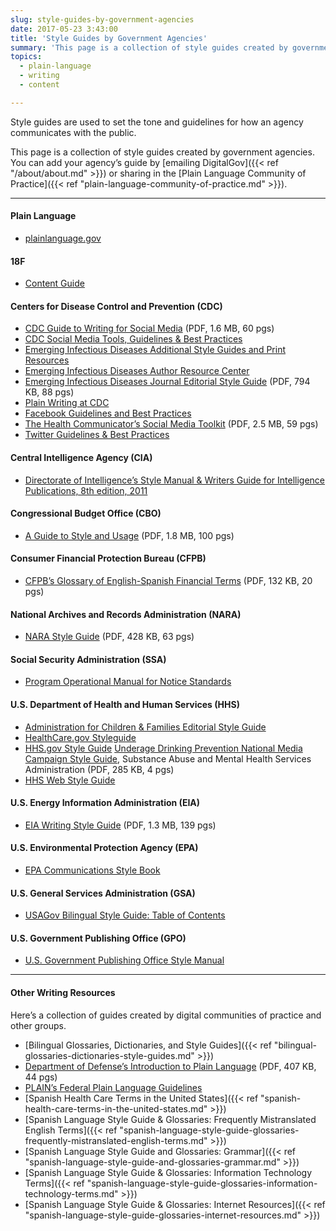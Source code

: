 ```yaml
---
slug: style-guides-by-government-agencies
date: 2017-05-23 3:43:00
title: 'Style Guides by Government Agencies'
summary: 'This page is a collection of style guides created by government agencies.'
topics:
  - plain-language
  - writing
  - content

---
```


Style guides are used to set the tone and guidelines for how an agency communicates with the public.

This page is a collection of style guides created by government agencies.  You can add your agency&#8217;s guide by [emailing DigitalGov]({{< ref "/about/about.md" >}}) or sharing in the [Plain Language Community of Practice]({{< ref "plain-language-community-of-practice.md" >}}).

---

#### Plain Language

- [plainlanguage.gov](https://plainlanguage.gov/)

#### 18F

- [Content Guide](https://content-guide.18f.gov/)

#### Centers for Disease Control and Prevention (CDC)

- [CDC Guide to Writing for Social Media](https://www.cdc.gov/socialmedia/tools/guidelines/guideforwriting.html) (PDF, 1.6 MB, 60 pgs)
- [CDC Social Media Tools, Guidelines & Best Practices](https://www.cdc.gov/socialmedia/tools/guidelines/)
- [Emerging Infectious Diseases Additional Style Guides and Print Resources](https://wwwnc.cdc.gov/eid/page/additional-style-guides-and-print-resources)
- [Emerging Infectious Diseases Author Resource Center](https://wwwnc.cdc.gov/eid/page/author-resource-center)
- [Emerging Infectious Diseases Journal Editorial Style Guide](https://wwwnc.cdc.gov/eid/pdfs/StyleGuide.pdf) (PDF, 794 KB, 88 pgs)
- [Plain Writing at CDC](https://www.cdc.gov/other/plainwriting.html)
- [Facebook Guidelines and Best Practices](https://www.cdc.gov/socialmedia/tools/guidelines/facebook-guidelines.html)
- [The Health Communicator’s Social Media Toolkit](https://www.cdc.gov/socialmedia/tools/guidelines/socialmediatoolkit.html) (PDF, 2.5 MB, 59 pgs)
- [Twitter Guidelines & Best Practices](https://www.cdc.gov/socialmedia/tools/guidelines/twitter.html)

#### Central Intelligence Agency (CIA)

- [Directorate of Intelligence’s Style Manual & Writers Guide for Intelligence Publications, 8th edition, 2011](https://www.scribd.com/doc/233259974/Directorate-of-Intelligence-Style-Manual-Writers-Guide-for-Intelligence-Publications-Eighth-Edition-2011)

#### Congressional Budget Office (CBO)

- [A Guide to Style and Usage](http://www.cbo.gov/sites/default/files/cbofiles/attachments/44975-StyleGuide.pdf) (PDF, 1.8 MB, 100 pgs)

#### Consumer Financial Protection Bureau (CFPB)

- [CFPB&#8217;s Glossary of English-Spanish Financial Terms](https://s3.amazonaws.com/files.consumerfinance.gov/f/201510_cfpb_spanish-style-guide-glossary.pdf) (PDF, 132 KB, 20 pgs)

#### National Archives and Records Administration (NARA)

- [NARA Style Guide](https://www.archives.gov/files/open/plain-writing/style-guide.pdf) (PDF, 428 KB, 63 pgs)

#### Social Security Administration (SSA)

- [Program Operational Manual for Notice Standards](https://secure.ssa.gov/apps10/poms.nsf/lnx/0900610000)

#### U.S. Department of Health and Human Services (HHS)

- [Administration for Children & Families Editorial Style Guide](https://www.acf.hhs.gov/digital-toolbox/content/editorial-style-guide)
- [HealthCare.gov Styleguide](https://styleguide.healthcare.gov/)
- [HHS.gov Style Guide](https://www.hhs.gov/web/policies-and-standards/style-guide/) [Underage Drinking Prevention National Media Campaign Style Guide](https://www.samhsa.gov/sites/default/files/uad_campaign_style_guide.pdf), Substance Abuse and Mental Health Services Administration (PDF, 285 KB, 4 pgs)
- [HHS Web Style Guide](https://www.hhs.gov/web/policies-and-standards/web-style-guide/)


#### U.S. Energy Information Administration (EIA)

- [EIA Writing Style Guide](https://www.eia.gov/about/eiawritingstyleguide.pdf) (PDF, 1.3 MB, 139 pgs)

#### U.S. Environmental Protection Agency (EPA)

- [EPA Communications Style Book](https://www.epa.gov/stylebook)

#### U.S. General Services Administration (GSA)

- [USAGov Bilingual Style Guide: Table of Contents](https://www.usa.gov/style-guide/table-of-contents)

#### U.S. Government Publishing Office (GPO)

- [U.S. Government Publishing Office Style Manual](https://www.gpo.gov/fdsys/search/pagedetails.action?collectionCode=GPO&granuleId=&packageId=GPO-STYLEMANUAL-2016)

* * *

#### Other Writing Resources

Here&#8217;s a collection of guides created by digital communities of practice and other groups.

- [Bilingual Glossaries, Dictionaries, and Style Guides]({{< ref "bilingual-glossaries-dictionaries-style-guides.md" >}})
- [Department of Defense&#8217;s Introduction to Plain Language](http://www.dtic.mil/whs/directives/plainlanguage/PlainLanguageCourse.pdf) (PDF, 407 KB, 44 pgs)
- [PLAIN&#8217;s Federal Plain Language Guidelines](http://www.plainlanguage.gov/howto/guidelines/FederalPLGuidelines/index.cfm?CFID=838730&CFTOKEN=f64d36ad05e03d58-ED6E6827-0361-55F8-E6207170C554B1DF&jsessionid=A3A593B93EAEE361431FC8D8B4799DF0.chh)
- [Spanish Health Care Terms in the United States]({{< ref "spanish-health-care-terms-in-the-united-states.md" >}})
- [Spanish Language Style Guide & Glossaries: Frequently Mistranslated English Terms]({{< ref "spanish-language-style-guide-glossaries-frequently-mistranslated-english-terms.md" >}})
- [Spanish Language Style Guide and Glossaries: Grammar]({{< ref "spanish-language-style-guide-and-glossaries-grammar.md" >}})
- [Spanish Language Style Guide & Glossaries: Information Technology Terms]({{< ref "spanish-language-style-guide-glossaries-information-technology-terms.md" >}})
- [Spanish Language Style Guide & Glossaries: Internet Resources]({{< ref "spanish-language-style-guide-glossaries-internet-resources.md" >}})
